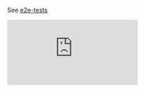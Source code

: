 See [e2e-tests](https://github.com/kubernetes/community/blob/master/contributors/devel/e2e-tests.md)

[![Analytics](https://kubernetes-site.appspot.com/UA-36037335-10/GitHub/test/e2e/README.md?pixel)]()
